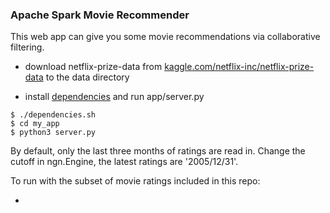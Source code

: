 ### Apache Spark Movie Recommender

This web app can give you some movie recommendations via collaborative filtering.

- download netflix-prize-data from [kaggle.com/netflix-inc/netflix-prize-data](http://www.kaggle.com/netflix-inc/netflix-prize-data) to the data directory

- install [dependencies](dependencies.sh) and run app/server.py
```
$ ./dependencies.sh
$ cd my_app
$ python3 server.py
```

By default, only the last three months of ratings are read in. Change the cutoff in ngn.Engine, the latest ratings are '2005/12/31'.

To run with the subset of movie ratings included in this repo:
- ```$ python3 server.py demo
```
